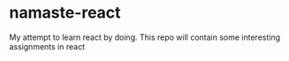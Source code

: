 # namaste-react

My attempt to learn react by doing. 
This repo will contain some interesting assignments in react
